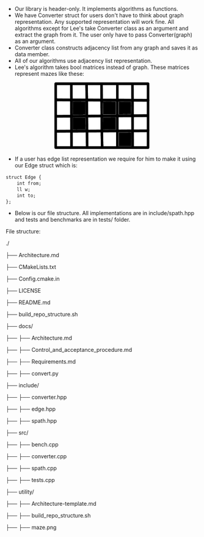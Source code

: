 * Our library is header-only. It implements algorithms as functions.
* We have Converter struct for users don't have to think about graph representation. Any supported representation will work fine. All algorithms except for Lee's take Converter class as an argument and extract the graph from it. The user only have to pass Converter(graph) as an argument. 
* Converter class constructs adjacency list from any graph and saves it as data member. 
* All of our algorithms use adjacency list representation.
* Lee's algorithm takes bool matrices instead of graph. These matrices represent mazes like these:
<p align="center">
<img src="utility/maze.png" width="250" height="175" />
</p>

* If a user has edge list representation we require for him to make it using our Edge struct which is:

```
struct Edge {
    int from;
    ll w;
    int to;
};
```
    
* Below is our file structure. All implementations are in include/spath.hpp and tests and benchmarks are in tests/ folder.


File structure:

./

  ├── Architecture.md

  ├── CMakeLists.txt

  ├── Config.cmake.in

  ├── LICENSE

  ├── README.md

  ├── build_repo_structure.sh

  ├── docs/

  ├──   ├── Architecture.md

  ├──   ├── Control_and_acceptance_procedure.md

  ├──   ├── Requirements.md

  ├──   ├── convert.py

  ├── include/

  ├──   ├── converter.hpp

  ├──   ├── edge.hpp

  ├──   ├── spath.hpp

  ├── src/

  ├──   ├── bench.cpp

  ├──   ├── converter.cpp

  ├──   ├── spath.cpp

  ├──   ├── tests.cpp

  ├── utility/

  ├──   ├── Architecture-template.md

  ├──   ├── build_repo_structure.sh

  ├──   ├── maze.png


